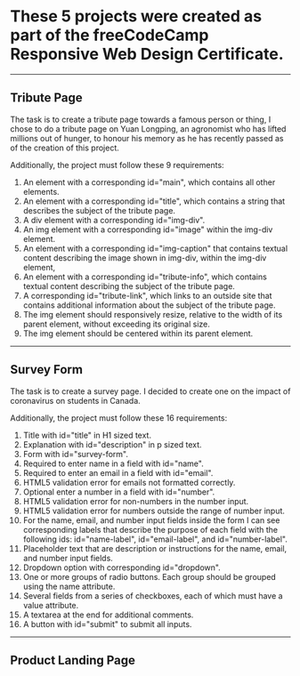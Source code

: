 # These 5 projects were created as part of the freeCodeCamp Responsive Web Design Certificate.
---
## Tribute Page
The task is to create a tribute page towards a famous person or thing, I chose to do a tribute page on Yuan Longping, an agronomist who has lifted millions out of hunger, to honour his memory as he has recently passed as of the creation of this project.

Additionally, the project must follow these 9 requirements:
1. An element with a corresponding id="main", which contains all other elements.
2. An element with a corresponding id="title", which contains a string that describes the subject of the tribute page.
3. A div element with a corresponding id="img-div".
4. An img element with a corresponding id="image" within the img-div element.
5. An element with a corresponding id="img-caption" that contains textual content describing the image shown in img-div, within the img-div element, 
6. An element with a corresponding id="tribute-info", which contains textual content describing the subject of the tribute page.
7. A corresponding id="tribute-link", which links to an outside site that contains additional information about the subject of the tribute page. 
8. The img element should responsively resize, relative to the width of its parent element, without exceeding its original size.
9. The img element should be centered within its parent element.
---
## Survey Form
The task is to create a survey page. I decided to create one on the impact of coronavirus on students in Canada.

Additionally, the project must follow these 16 requirements:
1. Title with id="title" in H1 sized text.
2. Explanation with id="description" in p sized text.
3. Form with id="survey-form".
4. Required to enter name in a field with id="name".
5. Required to enter an email in a field with id="email".
6. HTML5 validation error for emails not formatted correctly. 
7. Optional enter a number in a field with id="number".
8. HTML5 validation error for non-numbers in the number input.
9. HTML5 validation error for numbers outside the range of number input.
10. For the name, email, and number input fields inside the form I can see corresponding labels that describe the purpose of each field with the following ids: id="name-label", id="email-label", and id="number-label".
11. Placeholder text that are description or instructions for the name, email, and number input fields.
12. Dropdown option with corresponding id="dropdown".
13. One or more groups of radio buttons. Each group should be grouped using the name attribute.
14. Several fields from a series of checkboxes, each of which must have a value attribute.
15. A textarea at the end for additional comments.
16. A button with id="submit" to submit all inputs.
---
## Product Landing Page
